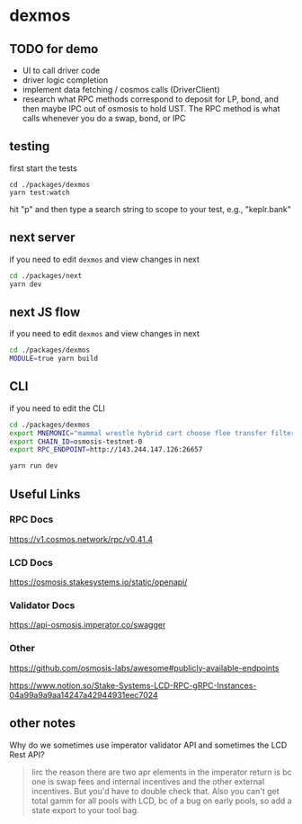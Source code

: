 # dexmos

## TODO for demo

- UI to call driver code
- driver logic completion
- implement data fetching / cosmos calls (DriverClient)
- research what RPC methods correspond to deposit for LP, bond, and then maybe IPC out of osmosis to hold UST. The RPC method is what calls whenever you do a swap, bond, or IPC

## testing

first start the tests

```
cd ./packages/dexmos
yarn test:watch
```

hit "p" and then type a search string to scope to your test, e.g., "keplr.bank"

## next server

if you need to edit `dexmos` and view changes in next

```sh
cd ./packages/next
yarn dev
```

## next JS flow

if you need to edit `dexmos` and view changes in next

```sh
cd ./packages/dexmos
MODULE=true yarn build
```

## CLI

if you need to edit the CLI

```sh
cd ./packages/dexmos
export MNEMONIC="mammal wrestle hybrid cart choose flee transfer filter fly object swamp rookie"
export CHAIN_ID=osmosis-testnet-0
export RPC_ENDPOINT=http://143.244.147.126:26657

yarn run dev
```

## Useful Links

### RPC Docs

https://v1.cosmos.network/rpc/v0.41.4

### LCD Docs

https://osmosis.stakesystems.io/static/openapi/

### Validator Docs

https://api-osmosis.imperator.co/swagger

### Other

https://github.com/osmosis-labs/awesome#publicly-available-endpoints

https://www.notion.so/Stake-Systems-LCD-RPC-gRPC-Instances-04a99a9a9aa14247a42944931eec7024

## other notes

Why do we sometimes use imperator validator API and sometimes the LCD Rest API?

> Iirc the reason there are two apr elements in the imperator return is bc one is swap fees and internal incentives and the other external incentives. But you'd have to double check that. Also you can't get total gamm for all pools with LCD, bc of a bug on early pools, so add a state export to your tool bag. 
